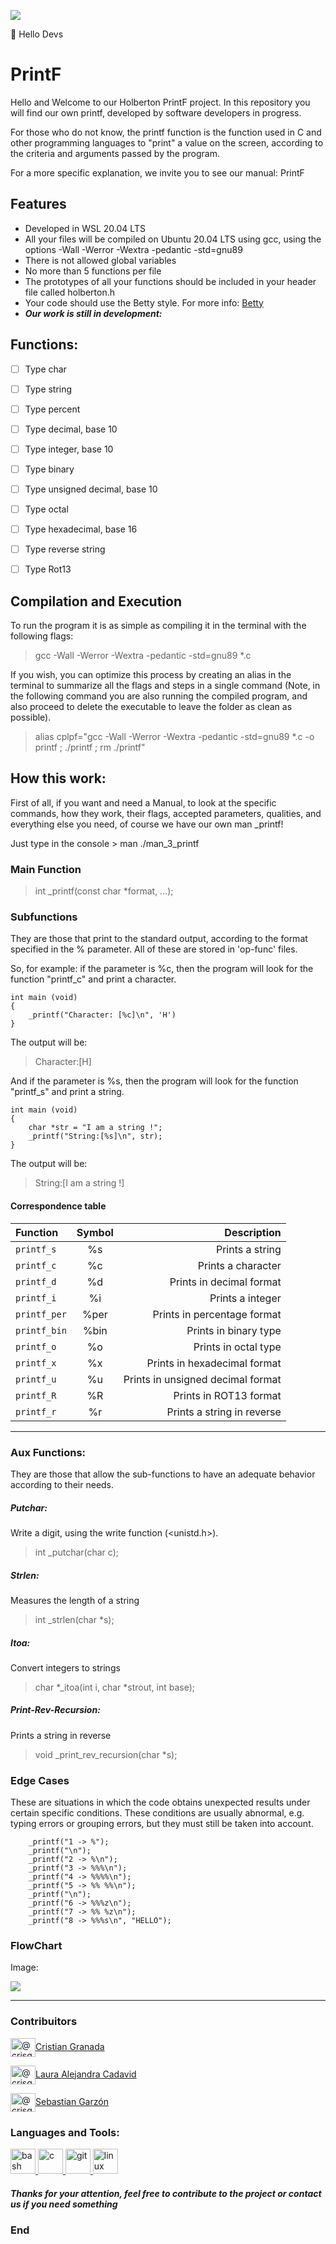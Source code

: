 ![](https://github.com/Ele4327/printf/blob/main/img/Header.png)

👋 Hello Devs
# PrintF

Hello and Welcome to our Holberton PrintF project.
In this repository you will find our own printf, developed by software developers in progress.

For those who do not know, the printf function is the function used in C and other programming languages to "print" a value on the screen, according to the criteria and arguments passed by the program.

For a more specific explanation, we invite you to see our manual: PrintF

## Features

- Developed in  WSL  20.04 LTS
- All your files will be compiled on Ubuntu 20.04 LTS using gcc, using the options -Wall -Werror -Wextra -pedantic -std=gnu89
- There is not allowed global variables
- No more than 5 functions per file
- The prototypes of all your functions should be included in your header file called holberton.h
- Your code should use the Betty style. For more info: [Betty](https://github.com/holbertonschool/Betty)
- ___Our work is still in development:___

## Functions:

- [ ] Type char
- [ ] Type string
- [ ] Type percent
- [ ] Type decimal, base 10
- [ ] Type integer, base 10
- [ ] Type binary
- [ ] Type unsigned decimal, base 10
- [ ] Type octal
- [ ] Type hexadecimal, base 16
- [ ] Type reverse string
- [ ] Type Rot13


## Compilation and Execution
To run the program it is as simple as compiling it in the terminal with the following flags: 
> gcc -Wall -Werror -Wextra -pedantic -std=gnu89 *.c

If you wish, you can optimize this process by creating an alias in the terminal to summarize all the flags and steps in a single command (Note, in the following command you are also running the compiled program, and also proceed to delete the executable to leave the folder as clean as possible).

> alias cplpf="gcc -Wall -Werror -Wextra -pedantic -std=gnu89 *.c -o printf ; ./printf ; rm ./printf"

## How this work:

First of all, if you want and need a Manual, to look at the specific commands, how they work, their flags, accepted parameters, qualities, and everything else you need, of course we have our own man _printf!

Just type in the console > man ./man_3_printf

### Main Function
> int _printf(const char *format, ...);

### Subfunctions
They are those that print to the standard output, according to the format specified in the % parameter.
All of these are stored in 'op-func' files.

So, for example: if the parameter is %c, then the program will look for the function "printf_c" and print a character.
```
int main (void)
{
	_printf("Character: [%c]\n", 'H')
}
```
The output will be:
>Character:[H]

And if the parameter is %s, then the program will look for the function "printf_s" and print a string.
```
int main (void)
{
	char *str = "I am a string !";
	_printf("String:[%s]\n", str);
}
```

The output will be:
>String:[I am a string !]

#### Correspondence table

| Function  | Symbol  | Description |
| :------ |:--------------:| ---------------------:|
| `printf_s`      | %s | Prints a string |
| `printf_c`      | %c  |   Prints a character |
| `printf_d`   | %d   |   Prints in decimal format |
| `printf_i`      |%i  |   Prints a integer |
| `printf_per`      | %per |   Prints in percentage format |
| `printf_bin`     | %bin |   Prints in binary type |
| `printf_o`      | %o |   Prints in octal type |
| `printf_x`      | %x |   Prints in hexadecimal format |
| `printf_u`     | %u |   Prints in unsigned decimal format |
| `printf_R`     | %R |   Prints in ROT13 format |
| `printf_r`     | %r |   Prints a string in reverse |
                
----

### Aux Functions:
They are those that allow the sub-functions to have an adequate behavior according to their needs.
##### Putchar:
Write a digit, using the write function (<unistd.h>).
> int _putchar(char c);
##### Strlen:
Measures the length of a string
> int _strlen(char *s);
##### Itoa:
Convert integers to strings
> char *_itoa(int i, char *strout, int base);
##### Print-Rev-Recursion:
Prints a string in reverse
> void _print_rev_recursion(char *s);

### Edge Cases

These are situations in which the code obtains unexpected results under certain specific conditions.
These conditions are usually abnormal, e.g. typing errors or grouping errors, but they must still be taken into account.

```
    _printf("1 -> %");
    _printf("\n");
    _printf("2 -> %\n");
    _printf("3 -> %%%\n");
    _printf("4 -> %%%%\n");
    _printf("5 -> %% %%\n");
    _printf("\n");
    _printf("6 -> %%%z\n");
    _printf("7 -> %% %z\n");
    _printf("8 -> %%%s\n", "HELLO");
```

### FlowChart
Image:

![](https://github.com/Ele4327/printf/blob/main/img/flow_chart.png)
                
----

<h3 align="left">Contribuitors</h3>
<p align="left">
<a href="https://twitter.com/@crisgrvc" target="blank"><img align="center" src="https://raw.githubusercontent.com/rahuldkjain/github-profile-readme-generator/master/src/images/icons/Social/twitter.svg" alt="@crisgrvc" height="30" width="40" />Cristian Granada</a>
</p>
<p align="left">
<a href="https://twitter.com/@CanelitaCadavid" target="blank"><img align="center" src="https://raw.githubusercontent.com/rahuldkjain/github-profile-readme-generator/master/src/images/icons/Social/twitter.svg" alt="@crisgrvc" height="30" width="40" />Laura Alejandra Cadavid</a>
</p>
<p align="left">
<a href="https://twitter.com/@ele5438" target="blank"><img align="center" src="https://raw.githubusercontent.com/rahuldkjain/github-profile-readme-generator/master/src/images/icons/Social/twitter.svg" alt="@crisgrvc" height="30" width="40" />Sebastian Garzón</a>
</p>

<h3 align="left">Languages and Tools:</h3>
<p align="left"> <a href="https://www.gnu.org/software/bash/" target="_blank"> <img src="https://www.vectorlogo.zone/logos/gnu_bash/gnu_bash-icon.svg" alt="bash" width="40" height="40"/> </a> <a href="https://www.cprogramming.com/" target="_blank"> <img src="https://raw.githubusercontent.com/devicons/devicon/master/icons/c/c-original.svg" alt="c" width="40" height="40"/> </a> <a href="https://git-scm.com/" target="_blank"> <img src="https://www.vectorlogo.zone/logos/git-scm/git-scm-icon.svg" alt="git" width="40" height="40"/> </a> <a href="https://www.linux.org/" target="_blank"> <img src="https://raw.githubusercontent.com/devicons/devicon/master/icons/linux/linux-original.svg" alt="linux" width="40" height="40"/> </a> </p>


##### Thanks for your attention, feel free to contribute to the project or contact us if you need something
### End
